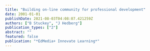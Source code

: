 ```yaml
---
title: "Building on-line community for professional development"
date: 2001-01-01
publishDate: 2021-08-03T04:08:07.421259Z
authors: ["B Stuckey", "J Hedberg"]
publication_types: ["2"]
abstract: ""
featured: false
publication: "*EdMedia+ Innovate Learning*"
---
```


